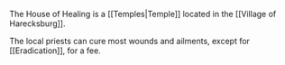 The House of Healing is a [[Temples|Temple]] located in the [[Village of Harecksburg]].

The local priests can cure most wounds and ailments, except for [[Eradication]], for a fee.